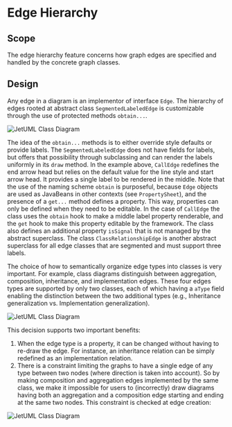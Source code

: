 # Edge Hierarchy

## Scope

The edge hierarchy feature concerns how graph edges are specified and handled by the concrete graph classes.

## Design

Any edge in a diagram is an implementor of interface `Edge`. The hierarchy of edges rooted at abstract class `SegmentedLabeledEdge` is customizable through the use of protected methods `obtain...`. 

![JetUML Class Diagram](edges.png)

The idea of the `obtain...` methods is to either override style defaults or provide labels. The `SegmentedLabeledEdge` does not have fields for labels, but offers that possibility
through subclassing and can render the labels uniformly in its `draw` method. In the example above, `CallEdge` redefines the end arrow head but relies on the default value for 
the line style and start arrow head. It provides a single label to be rendered in the middle. Note that the use of the naming scheme `obtain` is purposeful, because `Edge` objects are used
as JavaBeans in other contexts (see `PropertySheet`), and the presence of a `get...` method defines a property. This way, properties can only be defined when they need to be editable. In the case of 
`CallEdge` the class uses the `obtain` hook to make a middle label property renderable, and the `get` hook to make this property editable by the framework. The class also defines
an additional property `isSignal` that is not managed by the abstract superclass. The class `ClassRelationshipEdge` is another abstract superclass for all edge classes that are segmented and must support three labels.

The choice of how to semantically organize edge types into classes is very important. For example, class diagrams distinguish between aggregation, composition, inheritance, and implementation edges. These four edges types are supported by only two classes, each of which having a `aType` field enabling the distinction between the two additional types (e.g., Inheritance generalization vs. Implementation generalization). 

![JetUML Class Diagram](edges2.png)

This decision supports two important benefits:
1. When the edge type is a property, it can be changed without having to re-draw the edge. For instance, an inheritance relation can be simply redefined as an implementation relation.
2. There is a constraint limiting the graphs to have a single edge of any type between two nodes (where direction is taken into account). So by making composition and aggregation edges implemented by the same class, we make it impossible for users to (incorrectly) draw diagrams having both an aggregation and a composition edge starting and ending at the same two nodes. This constraint is checked at edge creation:

![JetUML Class Diagram](edges3.png)